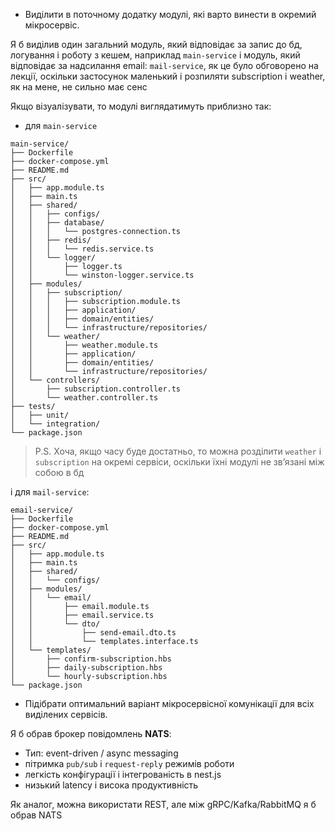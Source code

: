 * Виділити в поточному додатку модулі, які варто винести в окремий мікросервіс.

Я б виділив один загальний модуль, який відповідає за запис до бд, логування і роботу з кешем,
наприклад `main-service` і модуль, який відповідає за надсилання email: `mail-service`, як це було обговорено на лекції,
оскільки застосунок маленький і розпиляти subscription і weather, як на мене, не сильно має сенс

Якщо візуалізувати, то модулі виглядатимуть приблизно так:
* для `main-service`
```text
main-service/
├── Dockerfile
├── docker-compose.yml 
├── README.md
├── src/
│   ├── app.module.ts 
│   ├── main.ts 
│   ├── shared/
│   │   ├── configs/
│   │   ├── database/
│   │   │   └── postgres-connection.ts
│   │   ├── redis/
│   │   │   └── redis.service.ts
│   │   └── logger/
│   │       ├── logger.ts
│   │       └── winston-logger.service.ts
│   ├── modules/
│   │   ├── subscription/
│   │   │   ├── subscription.module.ts
│   │   │   ├── application/
│   │   │   ├── domain/entities/
│   │   │   └── infrastructure/repositories/
│   │   └── weather/
│   │       ├── weather.module.ts
│   │       ├── application/
│   │       ├── domain/entities/
│   │       └── infrastructure/repositories/
│   └── controllers/
│       ├── subscription.controller.ts
│       └── weather.controller.ts
├── tests/
│   ├── unit/
│   └── integration/
└── package.json
```
> P.S. Хоча, якщо часу буде достатньо, то можна розділити `weather` і `subscription` на окремі сервіси, оскільки їхні модулі не звʼязані між собою в бд

і для `mail-service`:
```text
email-service/
├── Dockerfile
├── docker-compose.yml
├── README.md
├── src/
│   ├── app.module.ts 
│   ├── main.ts 
│   ├── shared/
│   │   └── configs/
│   ├── modules/
│   │   └── email/
│   │       ├── email.module.ts
│   │       ├── email.service.ts 
│   │       └── dto/
│   │           ├── send-email.dto.ts
│   │           └── templates.interface.ts
│   └── templates/
│       ├── confirm-subscription.hbs
│       ├── daily-subscription.hbs
│       └── hourly-subscription.hbs
└── package.json
```

* Підібрати оптимальний варіант мікросервісної комунікації для всіх виділених сервісів.

Я б обрав брокер повідомлень **NATS**:

* Тип: event-driven / async messaging
* пітримка `pub/sub` і `request-reply` режимів роботи
* легкість конфігурації і інтегрованість в nest.js
* низький latency і висока продуктивність

Як аналог, можна використати REST, але між gRPC/Kafka/RabbitMQ я б обрав NATS
